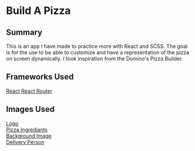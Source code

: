 # Build A Pizza

## Summary

This is an app I have made to practice more with React and SCSS. The goal is for the use to be able to customize and have a representation of the pizza on screen dynamically. I took inspiration from the Domino's Pizza Builder.

## Frameworks Used

[React]
[React Router]

[react]: <https://reactjs.org/>  
[React Router]: <https://reactrouter.com/>  

## Images Used

[Logo]  
[Pizza Ingrediants]  
[Background Image]  
[Delivery Person]  

[logo]: <https://favpng.com/png_view/pizza-logo-image-logo-vector-pizza-logo-royalty-free-illustration-png/TSChW9rr#>
[pizza ingrediants]: <http://clipart-library.com/clipart/1433057.htm>
[background Image]: <https://www.vecteezy.com/vector-art/305313-seamless-pizza-ingredients>
[delivery person]: <https://www.vecteezy.com/vector-art/1891596-delivery-man-with-mask-and-pizza-box-vector-design>
